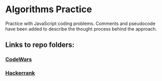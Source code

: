 # Algorithms Practice

Practice with JavaScript coding problems. Comments and pseudocode have been added to describe the thought process behind the approach.

## Links to repo folders:

### [CodeWars](codewars)
### [Hackerrank](hackerrank)
<!-- ### [LeetCode](leetcode) -->
